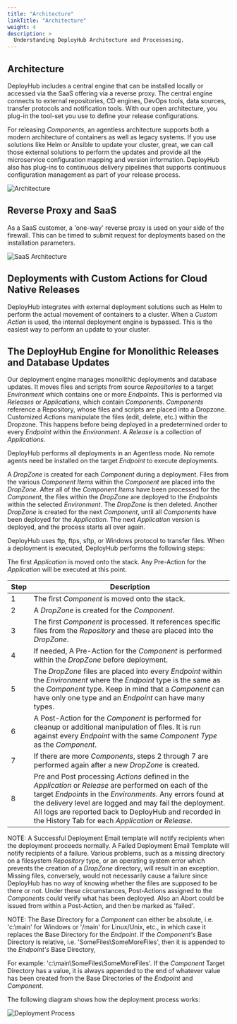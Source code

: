 ```yaml
---
title: "Architecture"
linkTitle: "Architecture"
weight: 4
description: >
  Understanding DeployHub Architecture and Processesing.
---
```


## Architecture

DeployHub includes a central engine that can be installed locally or accessed via the SaaS offering via a reverse proxy. The central engine connects to external repositories, CD engines, DevOps tools, data sources, transfer protocols and notification tools. With our open architecture, you plug-in the tool-set you use to define your release configurations.

For releasing _Components_, an agentless architecture supports both a modern architecture of containers as well as legacy systems. If you use solutions like Helm or Ansible to update your cluster, great, we can call those external solutions to perform the updates and provide all the microservice configuration mapping and version information. DeployHub also has plug-ins to continuous delivery pipelines that supports continuous configuration management as part of your release process.

![Architecture](/userguide/concepts/Architecture.png)

## Reverse Proxy and SaaS

As a SaaS customer, a 'one-way' reverse proxy is used on your side of the firewall. This can be timed to submit request for deployments based on the installation parameters.

![SaaS Architecture](/userguide/concepts/ReverseProxy.png)

## Deployments with Custom Actions for Cloud Native Releases

DeployHub integrates with external deployment solutions such as Helm to perform the actual movement of containers to a cluster. When a _Custom Action_ is used, the internal deployment engine is bypassed. This is the easiest way to perform an update to your cluster.

## The DeployHub Engine for Monolithic Releases and Database Updates

Our deployment engine manages monolithic deployments and database updates. It moves files and scripts from source _Repositories_ to a target _Environment_ which contains one or more _Endpoints_. This is performed via _Releases_ or _Applications_, which contain _Components_. _Components_ reference a Repository, whose files and scripts are placed into a Dropzone. Customized _Actions_  manipulate the files (edit, delete, etc.) within the Dropzone. This happens before being deployed in a predetermined order to every _Endpoint_ within the _Environment_. A _Release_ is a collection of _Applications._

DeployHub performs all deployments in an Agentless mode. No remote agents need be installed on the target _Endpoint_ to execute deployments.

A _DropZone_ is created for each _Component_ during a deployment. Files from the various _Component Items_ within the _Component_ are placed into the _DropZone_. After all of the _Component Items_ have been processed for the _Component_, the files within the _DropZone_ are deployed to the _Endpoints_ within the selected _Environment_. The _DropZone_ is then deleted. Another _DropZone_ is created for the next _Component_, until all _Components_ have been deployed for the _Application_. The next _Application_ version is deployed, and the process starts all over again.

DeployHub uses ftp, ftps, sftp, or Windows protocol to transfer files. When a deployment is executed, DeployHub performs the following steps:

The first _Application_ is moved onto the stack. Any Pre-Action for the _Application_ will be executed at this point.

|Step|Description|
|---|---|
|1| The first _Component_ is moved onto the stack.|
|2| A _DropZone_ is created for the _Component_.|
|3| The first _Component_ is processed. It references specific files from the _Repository_ and these are placed into the _DropZone_. |
|4| If needed, A Pre-Action for the _Component_ is performed within the _DropZone_ before deployment. |
|5| The _DropZone_ files are placed into every _Endpoint_ within the _Environment_ where the _Endpoint_ type is the same as the _Component_ type. Keep in mind that a _Component_ can have only one type and an _Endpoint_ can have many types.|
|6|A Post-Action for the _Component_ is performed for cleanup or additional manipulation of files. It is run against every _Endpoint_ with the same _Component Type_ as the _Component_.|
|7|If there are more _Components_, steps 2 through 7 are performed again after a new _DropZone_ is created.
|8|Pre and Post processing _Actions_ defined in the _Application_ or _Release_ are performed on each of the target _Endpoints_ in the _Environments_. Any errors found at the delivery level are logged and may fail the deployment. All logs are reported back to DeployHub and recorded in the History Tab for each _Application_ or _Release_.

NOTE: A Successful Deployment Email template will notify recipients when the deployment proceeds normally. A Failed Deployment Email Template will notify recipients of a failure. Various problems, such as a missing directory on a filesystem _Repository_ type, or an operating system error which prevents the creation of a _DropZone_ directory, will result in an exception. Missing files, conversely, would not necessarily cause a failure since DeployHub has no way of knowing whether the files are supposed to be there or not. Under these circumstances, Post-Actions assigned to the _Components_ could verify what has been deployed. Also an Abort could be issued from within a Post-Action, and then be marked as 'failed'.

NOTE: The Base Directory for a _Component_ can either be absolute, i.e. 'c:\main' for Windows or '/main' for Linux/Unix, etc., in which case it replaces the Base Directory for the _Endpoint_. If the _Component's_ Base Directory is relative, i.e. 'SomeFiles\SomeMoreFiles', then it is appended to the _Endpoint's_ Base Directory,

For example: 'c:\main\SomeFiles\SomeMoreFiles'. If the _Component_ Target Directory has a value, it is always appended to the end of whatever value has been created from the Base Directories of the _Endpoint_ and _Component_.

The following diagram shows how the deployment process works:

![Deployment Process](/userguide/concepts/ProcessFlow.jpg)
